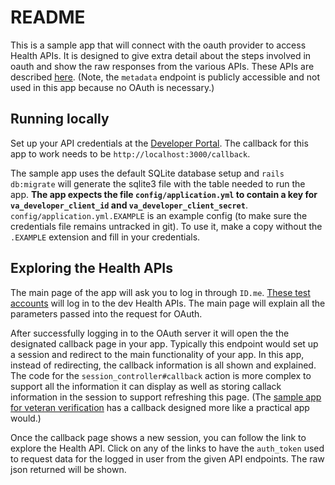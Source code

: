 # README

This is a sample app that will connect with the oauth provider to access Health APIs.  It is designed to give extra detail about the steps involved in oauth and show the raw responses from the various APIs.  These APIs are described [here](https://developer.va.gov/explore/health/docs/argonaut).  (Note, the `metadata` endpoint is publicly accessible and not used in this app because no OAuth is necessary.)

## Running locally

Set up your API credentials at the [Developer Portal](https://developer.va.gov/apply).  The callback for this app to work needs to be `http://localhost:3000/callback`.

The sample app uses the default SQLite database setup and `rails db:migrate` will generate the sqlite3 file with the table needed to run the app.  **The app expects the file `config/application.yml` to contain a key for `va_developer_client_id` and `va_developer_client_secret`**.  `config/application.yml.EXAMPLE` is an example config (to make sure the credentials file remains untracked in git).  To use it, make a copy without the `.EXAMPLE` extension and fill in your credentials.

## Exploring the Health APIs

The main page of the app will ask you to log in through `ID.me`.  [These test accounts](https://github.com/department-of-veterans-affairs/vets-api-clients/blob/master/test_accounts.md#health-api-accounts) will log in to the dev Health APIs.  The main page will explain all the parameters passed into the request for OAuth.

After successfully logging in to the OAuth server it will open the the designated callback page in your app.  Typically this endpoint would set up a session and redirect to the main functionality of your app.  In this app, instead of redirecting, the callback information is all shown and explained.  The code for the `session_controller#callback` action is more complex to support all the information it can display as well as storing callack information in the session to support refreshing this page.  (The [sample app for veteran verification](https://github.com/department-of-veterans-affairs/vets-api-clients/tree/master/samples/oauth_rails_vetverification) has a callback designed more like a practical app would.)

Once the callback page shows a new session, you can follow the link to explore the Health API.  Click on any of the links to have the `auth_token` used to request data for the logged in user from the given API endpoints.  The raw json returned will be shown.
